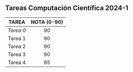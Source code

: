 ## Tareas Computación Científica 2024-1

|   TAREA   |  NOTA (0-90)  |
|:---------:|:-------------:|
| *Tarea 0* |      *90*     |
|  Tarea 1  |       90      |
|  Tarea 2  |       90      |
|  Tarea 3  |       90      |
|  Tarea 4  |       85      |